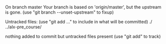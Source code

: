 On branch master
Your branch is based on 'origin/master', but the upstream is gone.
  (use "git branch --unset-upstream" to fixup)

Untracked files:
  (use "git add <file>..." to include in what will be committed)
	./
	../alx-pre_course/

nothing added to commit but untracked files present (use "git add" to track)
